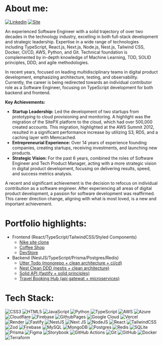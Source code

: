 # About me:

[![Linkedin](https://img.shields.io/badge/LinkedIn-%230077B5.svg?logo=linkedin&logoColor=white)](https://linkedin.com/in/ricardo-monteiro) 
[![Site](https://img.shields.io/badge/rcmonteiro.com-335EEA)](https://rcmonteiro.com) 

An experienced Software Engineer with a solid trajectory of over two decades in the technology industry, excelling in both full-stack development and strategic leadership. Expertise in a wide range of technologies including TypeScript, React.js, Next.js, Node.js, Nest.js, Tailwind CSS, Docker, CI/CD, AWS, Python, and Git. Technical foundation is complemented by in-depth knowledge of Machine Learning, TDD, SOLID principles, DDD, and agile methodologies.

In recent years, focused on leading multidisciplinary teams in digital product development, emphasizing architecture, testing, and observability. Currently, the career is being redirected towards an individual contributor role as a Software Engineer, focusing on TypeScript development for both backend and frontend.

**Key Achievements:**

- **Startup Leadership:** Led the development of two startups from prototyping to cloud provisioning and monitoring. A highlight was the migration of the SitePX platform to the cloud, which had over 500,000 created accounts. This migration, highlighted at the AWS Summit 2012, resulted in a significant performance increase by utilizing S3, RDS, and a caching layer with Memcached.
- **Entrepreneurial Experience:** Over 14 years of experience founding companies, creating startups, receiving investments, and launching new products.
- **Strategic Vision:** For the past 6 years, combined the roles of Software Engineer and Tech Product Manager, acting with a more strategic vision in digital product development, focusing on delivering results, speed, and success metrics analysis.

A recent and significant achievement is the decision to refocus on individual contribution as a software engineer. After experiencing all areas of digital product development, a passion for software development was reaffirmed. This career direction change, aligning with what is most loved, is a new and important achievement.

# Portfolio highlights:

- Frontend (React/TypeScript/TailwindCSS/Styled Components)
  - [Nike site clone](https://github.com/rcmonteiro/tw-nike-page)
  - [Coffee Shop](https://github.com/rcmonteiro/coffee-shop)
  - [DevStore](https://github.com/rcmonteiro/devstore)
- Backend (NestJS/TypeScript/Prisma/Postgres/Redis)
  - [Utter Todo (monorepo + clean architecture + ci/cd)](https://github.com/rcmonteiro/utter-todo)
  - [Nest Clean DDD (nestjs + clean architecture)](https://github.com/rcmonteiro/nest-clean-ddd)
  - [Solid API (fastify + solid principles)](https://github.com/rcmonteiro/solid-api)
  - [Travel Booking Hub (api gatewat + microservices)](https://github.com/rcmonteiro/travel-booking-hub)


# Tech Stack:
![CSS3](https://img.shields.io/badge/css3-%231572B6.svg?style=for-the-badge&logo=css3&logoColor=white) ![HTML5](https://img.shields.io/badge/html5-%23E34F26.svg?style=for-the-badge&logo=html5&logoColor=white) ![JavaScript](https://img.shields.io/badge/javascript-%23323330.svg?style=for-the-badge&logo=javascript&logoColor=%23F7DF1E) ![Python](https://img.shields.io/badge/python-3670A0?style=for-the-badge&logo=python&logoColor=ffdd54) ![TypeScript](https://img.shields.io/badge/typescript-%23007ACC.svg?style=for-the-badge&logo=typescript&logoColor=white) ![AWS](https://img.shields.io/badge/AWS-%23FF9900.svg?style=for-the-badge&logo=amazon-aws&logoColor=white) ![Azure](https://img.shields.io/badge/azure-%230072C6.svg?style=for-the-badge&logo=microsoftazure&logoColor=white) ![Cloudflare](https://img.shields.io/badge/Cloudflare-F38020?style=for-the-badge&logo=Cloudflare&logoColor=white) ![Firebase](https://img.shields.io/badge/firebase-%23039BE5.svg?style=for-the-badge&logo=firebase) ![GithubPages](https://img.shields.io/badge/github%20pages-121013?style=for-the-badge&logo=github&logoColor=white) ![Google Cloud](https://img.shields.io/badge/GoogleCloud-%234285F4.svg?style=for-the-badge&logo=google-cloud&logoColor=white) ![Vercel](https://img.shields.io/badge/vercel-%23000000.svg?style=for-the-badge&logo=vercel&logoColor=white) ![Render](https://img.shields.io/badge/Render-%46E3B7.svg?style=for-the-badge&logo=render&logoColor=white) ![Fastify](https://img.shields.io/badge/fastify-%23000000.svg?style=for-the-badge&logo=fastify&logoColor=white) ![NestJS](https://img.shields.io/badge/nestjs-%23E0234E.svg?style=for-the-badge&logo=nestjs&logoColor=white) ![Next JS](https://img.shields.io/badge/Next-black?style=for-the-badge&logo=next.js&logoColor=white) ![NodeJS](https://img.shields.io/badge/node.js-6DA55F?style=for-the-badge&logo=node.js&logoColor=white) ![React](https://img.shields.io/badge/react-%2320232a.svg?style=for-the-badge&logo=react&logoColor=%2361DAFB) ![TailwindCSS](https://img.shields.io/badge/tailwindcss-%2338B2AC.svg?style=for-the-badge&logo=tailwind-css&logoColor=white) ![Zod](https://img.shields.io/badge/zod-%233068b7.svg?style=for-the-badge&logo=zod&logoColor=white) ![Firebase](https://img.shields.io/badge/firebase-a08021?style=for-the-badge&logo=firebase&logoColor=ffcd34) ![MySQL](https://img.shields.io/badge/mysql-4479A1.svg?style=for-the-badge&logo=mysql&logoColor=white) ![MongoDB](https://img.shields.io/badge/MongoDB-%234ea94b.svg?style=for-the-badge&logo=mongodb&logoColor=white) ![Postgres](https://img.shields.io/badge/postgres-%23316192.svg?style=for-the-badge&logo=postgresql&logoColor=white) ![Redis](https://img.shields.io/badge/redis-%23DD0031.svg?style=for-the-badge&logo=redis&logoColor=white) ![SQLite](https://img.shields.io/badge/sqlite-%2307405e.svg?style=for-the-badge&logo=sqlite&logoColor=white) ![Prisma](https://img.shields.io/badge/Prisma-3982CE?style=for-the-badge&logo=Prisma&logoColor=white) ![Figma](https://img.shields.io/badge/figma-%23F24E1E.svg?style=for-the-badge&logo=figma&logoColor=white) ![Storybook](https://img.shields.io/badge/-Storybook-FF4785?style=for-the-badge&logo=storybook&logoColor=white) ![GitHub Actions](https://img.shields.io/badge/github%20actions-%232671E5.svg?style=for-the-badge&logo=githubactions&logoColor=white) ![Git](https://img.shields.io/badge/git-%23F05033.svg?style=for-the-badge&logo=git&logoColor=white) ![GitHub](https://img.shields.io/badge/github-%23121011.svg?style=for-the-badge&logo=github&logoColor=white) ![Docker](https://img.shields.io/badge/docker-%230db7ed.svg?style=for-the-badge&logo=docker&logoColor=white) ![Terraform](https://img.shields.io/badge/terraform-%235835CC.svg?style=for-the-badge&logo=terraform&logoColor=white)

